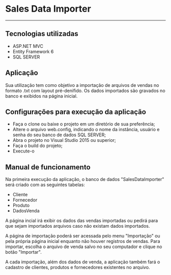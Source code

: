 # Sales Data Importer #
---

## Tecnologias utilizadas

* ASP.NET MVC
* Entity Framework 6
* SQL SERVER


## Aplicação

Sua utilização tem como objetivo a importação de arquivos de vendas no formato .txt com layout pré-denifido. Os dados importados são gravados no banco e exibidos na página inicial.

## Configurações para execução da aplicação

* Faça o clone ou baixe o projeto em um diretório de sua preferência;
* Altere o arquivo web.config, indicando o nome da instância, usuário e senha do seu banco de dados SQL SERVER;
* Abra o projeto no Visual Studio 2015 ou superior;
* Faça o build do projeto;
* Execute-o

## Manual de funcionamento

Na primeira execução da aplicação, o banco de dados "SalesDataImporter" será criado com as seguintes tabelas:

* Cliente
* Fornecedor
* Produto
* DadosVenda

A página incial irá exibir os dados das vendas importadas ou pedirá para que sejam importados arquivos caso não existam dados importados.

A página de importação poderá ser acessada pelo menu "Importação" ou pela própria página inicial enquanto não houver registros de vendas. Para importar, escolha o arquivo de venda salvo no seu computador e clique no botão "Importar".

A cada importação, além dos dados de venda, a aplicação também fará o cadastro de clientes, produtos e fornecedores existentes no arquivo.


